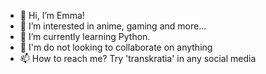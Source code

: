 - 👋 Hi, I’m Emma!
- 👀 I’m interested in anime, gaming and more...
- 🌱 I’m currently learning Python.
- 💞️ I'm do not looking to collaborate on anything
- 📫 How to reach me? Try 'transkratia' in any social media

<!---
transkratia/transkratia is a ✨ special ✨ repository because its `README.md` (this file) appears on your GitHub profile.
You can click the Preview link to take a look at your changes.
--->
